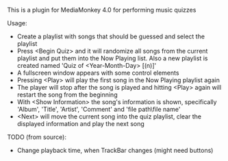 This is a plugin for MediaMonkey 4.0 for performing music quizzes

Usage:
- Create a playlist with songs that should be guessed and select the playlist
- Press \<Begin Quiz\> and it will randomize all songs from the current playlist and put them into the Now Playing list. Also a new playlist is created named 'Quiz of \<Year-Month-Day\> [(n)]'
- A fullscreen window appears with some control elements
- Pressing \<Play\> will play the first song in the Now Playing playlist
  again
- The player will stop after the song is played and hitting \<Play\> again will restart the song from the beginning
- With \<Show Information\> the song's information is shown, specifically 'Album', 'Title', 'Artist', 'Comment' and 'file path\file name'
- \<Next\> will move the current song into the quiz playlist, clear the displayed information and play the next song

TODO (from source):
- Change playback time, when TrackBar changes (might need buttons)
